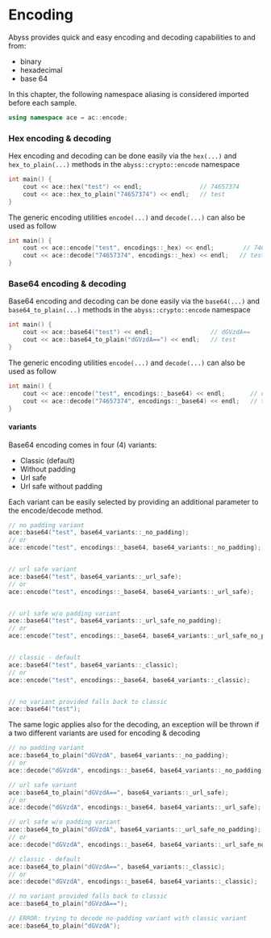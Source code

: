 # Encoding

Abyss provides quick and easy encoding and decoding capabilities to and from:

* binary&#x20;
* hexadecimal
* base 64

In this chapter, the following namespace aliasing is considered imported before each sample.

```cpp
using namespace ace = ac::encode;
```

### Hex encoding & decoding

Hex encoding and decoding can be done easily via the `hex(...)` and `hex_to_plain(...)` methods in the `abyss::crypto::encode` namespace

```cpp
int main() {
    cout << ace::hex("test") << endl;                // 74657374
    cout << ace::hex_to_plain("74657374") << endl;   // test
}
```

The generic encoding utilities `encode(...)` and `decode(...)` can also be used as follow

```cpp
int main() {
    cout << ace::encode("test", encodings::_hex) << endl;        // 74657374
    cout << ace::decode("74657374", encodings::_hex) << endl;   // test
}
```

### Base64 encoding & decoding

Base64 encoding and decoding can be done easily via the `base64(...)` and `base64_to_plain(...)` methods in the `abyss::crypto::encode` namespace

```cpp
int main() {
    cout << ace::base64("test") << endl;                // dGVzdA==
    cout << ace::base64_to_plain("dGVzdA==") << endl;   // test
}
```

The generic encoding utilities `encode(...)` and `decode(...)` can also be used as follow

```cpp
int main() {
    cout << ace::encode("test", encodings::_base64) << endl;       // dGVzdA==
    cout << ace::decode("74657374", encodings::_base64) << endl;   // test
}
```

#### variants

Base64 encoding comes in four (4) variants:

* Classic (default)
* Without padding
* Url safe
* Url safe without padding

Each variant can be easily selected by providing an additional parameter to the encode/decode method.

```cpp
// no padding variant
ace::base64("test", base64_variants::_no_padding); 
// or
ace::encode("test", encodings::_base64, base64_variants::_no_padding); 


// url safe variant
ace::base64("test", base64_variants::_url_safe);  
// or
ace::encode("test", encodings::_base64, base64_variants::_url_safe);  


// url safe w/o padding variant
ace::base64("test", base64_variants::_url_safe_no_padding); 
// or
ace::encode("test", encodings::_base64, base64_variants::_url_safe_no_padding);


// classic - default
ace::base64("test", base64_variants::_classic);    
// or
ace::encode("test", encodings::_base64, base64_variants::_classic); 


// no variant provided falls back to classic
ace::base64("test"); 
```

The same logic applies also for the decoding, an exception will be thrown if a two different variants are used for encoding & decoding

```cpp
// no padding variant
ace::base64_to_plain("dGVzdA", base64_variants::_no_padding); 
// or
ace::decode("dGVzdA", encodings::_base64, base64_variants::_no_padding); 

// url safe variant
ace::base64_to_plain("dGVzdA==", base64_variants::_url_safe);  
// or
ace::decode("dGVzdA", encodings::_base64, base64_variants::_url_safe);   

// url safe w/o padding variant
ace::base64_to_plain("dGVzdA", base64_variants::_url_safe_no_padding); 
// or
ace::decode("dGVzdA", encodings::_base64, base64_variants::_url_safe_no_padding); 

// classic - default
ace::base64_to_plain("dGVzdA==", base64_variants::_classic);   
// or
ace::decode("dGVzdA", encodings::_base64, base64_variants::_classic);   

// no variant provided falls back to classic
ace::base64_to_plain("dGVzdA=="); 

// ERROR: trying to decode no-padding variant with classic variant
ace::base64_to_plain("dGVzdA"); 
```

